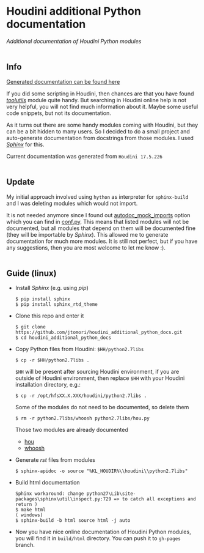 # Houdini additional Python documentation
*Additional documentation of Houdini Python modules*
<br><br>


Info
----
[Generated documentation can be found here](https://jtomori.github.io/houdini_additional_python_docs/)

If you did some scripting in Houdini, then chances are that you have found [*toolutils*](https://jtomori.github.io/houdini_additional_python_docs/toolutils.html) module quite handy. But searching in Houdini online help is not very helpful, you will not find much information about it. Maybe some useful code snippets, but not its documentation.

As it turns out there are some handy modules coming with Houdini, but they can be a bit hidden to many users. So I decided to do a small project and auto-generate documentation from docstrings from those modules. I used [*Sphinx*](http://www.sphinx-doc.org/en/master/) for this.

Current documentation was generated from `Houdini 17.5.226`
<br><br>

Update
------
My initial approach involved using `hython` as interpreter for `sphinx-build` and I was deleting modules which would not import. 

It is not needed anymore since I found out [autodoc_mock_imports](http://www.sphinx-doc.org/en/master/ext/autodoc.html#confval-autodoc_mock_imports) option which you can find in [conf.py](./source/conf.py). This means that listed modules will not be documented, but all modules that depend on them will be documented fine (they will be importable by *Sphinx*). This allowed me to generate documentation for much more modules. It is still not perfect, but if you have any suggestions, then you are most welcome to let me know :).
<br><br>

Guide (linux)
-------------

*   Install *Sphinx* (e.g. using *pip*)
    ```
    $ pip install sphinx
    $ pip install sphinx_rtd_theme
    ```

*   Clone this repo and enter it
    ```
    $ git clone https://github.com/jtomori/houdini_additional_python_docs.git
    $ cd houdini_additional_python_docs
    ```

*   Copy Python files from Houdini: `$HH/python2.7libs`
    ```
    $ cp -r $HH/python2.7libs .
    ```
    `$HH` will be present after sourcing Houdini environment, if you are outside of Houdini environment, then replace `$HH` with your Houdini installation directory, e.g.:
    ```
    $ cp -r /opt/hfsXX.X.XXX/houdini/python2.7libs .
    ```

    Some of the modules do not need to be documented, so delete them
    ```
    $ rm -r python2.7libs/whoosh python2.7libs/hou.py
    ```

    Those two modules are already documented
    * [hou](http://www.sidefx.com/docs/houdini/hom/hou/)
    * [whoosh](http://whoosh.readthedocs.io/en/latest/)

*   Generate *rst* files from modules
    ```
    $ sphinx-apidoc -o source "%KL_HOUDIR%\\houdini\\python2.7libs"
    ```

*   Build html documentation
    ```
    Sphinx workaround: change python27\Lib\site-packages\sphinx\util\inspect.py:729 => to catch all exceptions and return )
    $ make html
    ( windows) 
    $ sphinx-build -b html source html -j auto
    ```

*   Now you have nice online documentation of Houdini Python modules, you will find it in `build/html` directory. You can push it to `gh-pages` branch.